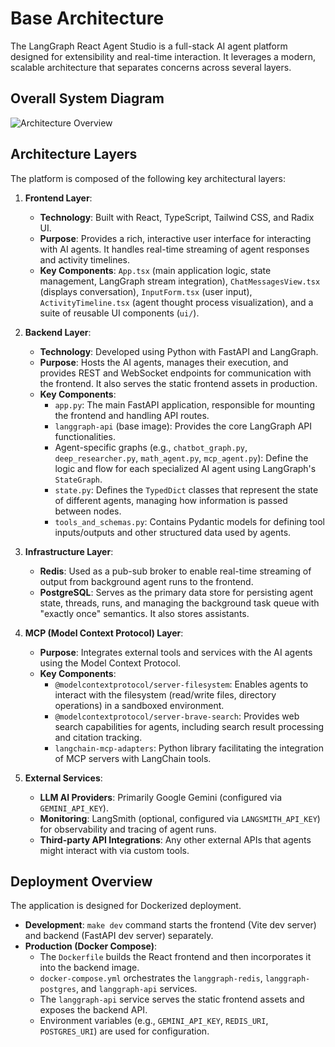 # Base Architecture

The LangGraph React Agent Studio is a full-stack AI agent platform designed for extensibility and real-time interaction. It leverages a modern, scalable architecture that separates concerns across several layers.

## Overall System Diagram

![Architecture Overview](../../architecture.png)

## Architecture Layers

The platform is composed of the following key architectural layers:

1.  **Frontend Layer**:
    *   **Technology**: Built with React, TypeScript, Tailwind CSS, and Radix UI.
    *   **Purpose**: Provides a rich, interactive user interface for interacting with AI agents. It handles real-time streaming of agent responses and activity timelines.
    *   **Key Components**: `App.tsx` (main application logic, state management, LangGraph stream integration), `ChatMessagesView.tsx` (displays conversation), `InputForm.tsx` (user input), `ActivityTimeline.tsx` (agent thought process visualization), and a suite of reusable UI components (`ui/`).

2.  **Backend Layer**:
    *   **Technology**: Developed using Python with FastAPI and LangGraph.
    *   **Purpose**: Hosts the AI agents, manages their execution, and provides REST and WebSocket endpoints for communication with the frontend. It also serves the static frontend assets in production.
    *   **Key Components**:
        *   `app.py`: The main FastAPI application, responsible for mounting the frontend and handling API routes.
        *   `langgraph-api` (base image): Provides the core LangGraph API functionalities.
        *   Agent-specific graphs (e.g., `chatbot_graph.py`, `deep_researcher.py`, `math_agent.py`, `mcp_agent.py`): Define the logic and flow for each specialized AI agent using LangGraph's `StateGraph`.
        *   `state.py`: Defines the `TypedDict` classes that represent the state of different agents, managing how information is passed between nodes.
        *   `tools_and_schemas.py`: Contains Pydantic models for defining tool inputs/outputs and other structured data used by agents.

3.  **Infrastructure Layer**:
    *   **Redis**: Used as a pub-sub broker to enable real-time streaming of output from background agent runs to the frontend.
    *   **PostgreSQL**: Serves as the primary data store for persisting agent state, threads, runs, and managing the background task queue with "exactly once" semantics. It also stores assistants.

4.  **MCP (Model Context Protocol) Layer**:
    *   **Purpose**: Integrates external tools and services with the AI agents using the Model Context Protocol.
    *   **Key Components**:
        *   `@modelcontextprotocol/server-filesystem`: Enables agents to interact with the filesystem (read/write files, directory operations) in a sandboxed environment.
        *   `@modelcontextprotocol/server-brave-search`: Provides web search capabilities for agents, including search result processing and citation tracking.
        *   `langchain-mcp-adapters`: Python library facilitating the integration of MCP servers with LangChain tools.

5.  **External Services**:
    *   **LLM AI Providers**: Primarily Google Gemini (configured via `GEMINI_API_KEY`).
    *   **Monitoring**: LangSmith (optional, configured via `LANGSMITH_API_KEY`) for observability and tracing of agent runs.
    *   **Third-party API Integrations**: Any other external APIs that agents might interact with via custom tools.

## Deployment Overview

The application is designed for Dockerized deployment.

*   **Development**: `make dev` command starts the frontend (Vite dev server) and backend (FastAPI dev server) separately.
*   **Production (Docker Compose)**:
    *   The `Dockerfile` builds the React frontend and then incorporates it into the backend image.
    *   `docker-compose.yml` orchestrates the `langgraph-redis`, `langgraph-postgres`, and `langgraph-api` services.
    *   The `langgraph-api` service serves the static frontend assets and exposes the backend API.
    *   Environment variables (e.g., `GEMINI_API_KEY`, `REDIS_URI`, `POSTGRES_URI`) are used for configuration.
